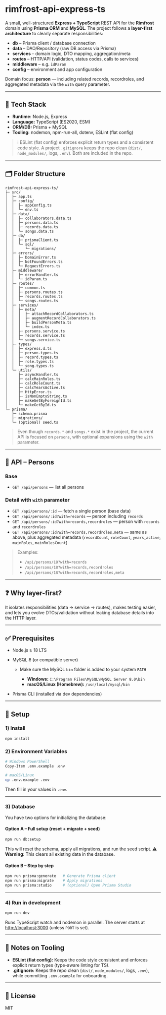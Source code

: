 # rimfrost-api-express-ts

A small, well-structured **Express + TypeScript** REST API for the **Rimfrost** domain using **Prisma ORM** and **MySQL**.
The project follows a **layer-first architecture** to clearly separate responsibilities:

- **db** – Prisma client / database connection
- **data** – DAO/Repository (raw DB access via Prisma)
- **services** – domain logic, DTO mapping, aggregation/meta
- **routes** – HTTP/API (validation, status codes, calls to services)
- **middleware** – e.g. `idParam`
- **config** – environment and app configuration

Domain focus: **person** — including related records, recordroles, and aggregated metadata via the `with` query parameter.

---

## 🧱 Tech Stack

- **Runtime:** Node.js, Express
- **Language:** TypeScript (ES2020, ESM)
- **ORM/DB:** Prisma + MySQL
- **Tooling:** nodemon, npm-run-all, dotenv, ESLint (flat config)

> ℹ️ ESLint (flat config) enforces explicit return types and a consistent code style.
> A project `.gitignore` keeps the repo clean (`dist/`, `node_modules/`, logs, `.env`). Both are included in the repo.

---

## 🗂️ Folder Structure

```
rimfrost-api-express-ts/
├─ src/
│  ├─ app.ts
│  ├─ config/
│  │  ├─ appConfig.ts
│  │  └─ env.ts
│  ├─ data/
│  │  ├─ collaborators.data.ts
│  │  ├─ persons.data.ts
│  │  ├─ records.data.ts
│  │  └─ songs.data.ts
│  ├─ db/
│  │  ├─ prismaClient.ts
│  │  └─ sql/
│  │     └─ migrations/
│  ├─ errors/
│  │  ├─ DomainError.ts
│  │  ├─ NotFoundErrors.ts
│  │  └─ RequestErrors.ts
│  ├─ middleware/
│  │  ├─ errorHandler.ts
│  │  └─ idParam.ts
│  ├─ routes/
│  │  ├─ common.ts
│  │  ├─ persons.routes.ts
│  │  ├─ records.routes.ts
│  │  └─ songs.routes.ts
│  ├─ services/
│  │  ├─ meta/
│  │  │  ├─ attachRecordCollaborators.ts
│  │  │  ├─ augmentRecordCollaborators.ts
│  │  │  ├─ buildPersonMeta.ts
│  │  │  └─ index.ts
│  │  ├─ persons.service.ts
│  │  ├─ records.service.ts
│  │  └─ songs.service.ts
│  ├─ types/
│  │  ├─ express.d.ts
│  │  ├─ person.types.ts
│  │  ├─ record.types.ts
│  │  ├─ role.types.ts
│  │  └─ song.types.ts
│  └─ utils/
│     ├─ asyncHandler.ts
│     ├─ calcMainRoles.ts
│     ├─ calcRoleCount.ts
│     ├─ calcYearsActive.ts
│     ├─ HttpError.ts
│     ├─ isNonEmptyString.ts
│     ├─ makeGetByForeignId.ts
│     └─ makeGetById.ts
└─ prisma/
   ├─ schema.prisma
   ├─ migrations/
   └─ (optional) seed.ts
```

> Even though `records.*` and `songs.*` exist in the project, the current API is focused on `persons`, with optional expansions using the `with` parameter.

---

## 🧪 API – Persons

### Base

- `GET /api/persons` — list all persons

### Detail with `with` parameter

- `GET /api/persons/:id` — fetch a single person (base data)
- `GET /api/persons/:id?with=records` — person including `records`
- `GET /api/persons/:id?with=records,recordroles` — person with `records` and `recordroles`
- `GET /api/persons/:id?with=records,recordroles,meta` — same as above, plus aggregated metadata (`recordCount`, `roleCount`, `years_active`, `mainRoles`, `mainRolesCount`)

> Examples:
>
> - `/api/persons/18?with=records`
> - `/api/persons/18?with=records,recordroles`
> - `/api/persons/18?with=records,recordroles,meta`

---

## ❓ Why layer-first?

It isolates responsibilities (data → service → routes), makes testing easier, and lets you evolve DTOs/validation without leaking database details into the HTTP layer.

---

## ✅ Prerequisites

- Node.js ≥ 18 LTS
- MySQL 8 (or compatible server)

  - Make sure the MySQL `bin` folder is added to your system `PATH`

    - **Windows:** `C:\Program Files\MySQL\MySQL Server 8.0\bin`
    - **macOS/Linux (Homebrew):** `/usr/local/mysql/bin`

- Prisma CLI (installed via dev dependencies)

---

## 🔧 Setup

### 1) Install

```bash
npm install
```

### 2) Environment Variables

```bash
# Windows PowerShell
Copy-Item .env.example .env

# macOS/Linux
cp .env.example .env
```

Then fill in your values in `.env`.

---

### 3) Database

You have two options for initializing the database:

#### Option A – Full setup (reset + migrate + seed)

```bash
npm run db:setup
```

This will reset the schema, apply all migrations, and run the seed script.
⚠️ **Warning:** This clears all existing data in the database.

#### Option B – Step by step

```bash
npm run prisma:generate   # Generate Prisma client
npm run prisma:migrate    # Apply migrations
npm run prisma:studio     # (optional) Open Prisma Studio
```

---

### 4) Run in development

```bash
npm run dev
```

Runs TypeScript watch and nodemon in parallel.
The server starts at [http://localhost:3000](http://localhost:3000) (unless `PORT` is set).

---

## 🧰 Notes on Tooling

- **ESLint (flat config):** Keeps the code style consistent and enforces explicit return types (type-aware linting for TS).
- **.gitignore:** Keeps the repo clean (`dist/`, `node_modules/`, logs, `.env`), while committing `.env.example` for onboarding.

---

## 📝 License

MIT
